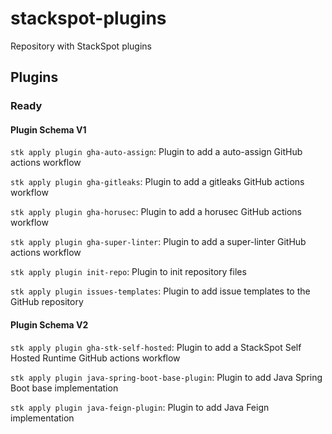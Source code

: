 # stackspot-plugins

Repository with StackSpot plugins

## Plugins

### Ready

#### Plugin Schema V1

`stk apply plugin gha-auto-assign`: Plugin to add a auto-assign GitHub actions workflow

`stk apply plugin gha-gitleaks`: Plugin to add a gitleaks GitHub actions workflow

`stk apply plugin gha-horusec`: Plugin to add a horusec GitHub actions workflow

`stk apply plugin gha-super-linter`: Plugin to add a super-linter GitHub actions workflow

`stk apply plugin init-repo`: Plugin to init repository files

`stk apply plugin issues-templates`: Plugin to add issue templates to the GitHub repository

#### Plugin Schema V2

`stk apply plugin gha-stk-self-hosted`: Plugin to add a StackSpot Self Hosted Runtime GitHub actions workflow

`stk apply plugin java-spring-boot-base-plugin`: Plugin to add Java Spring Boot base implementation

`stk apply plugin java-feign-plugin`: Plugin to add Java Feign implementation
